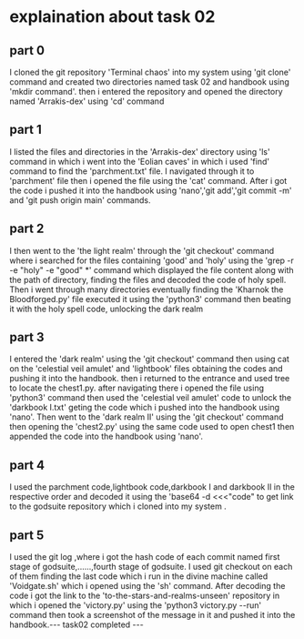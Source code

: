# explaination about task 02
## part 0 <br>
 I cloned the git repository 'Terminal chaos' into my system using 'git clone' command and created two directories named task 02 and handbook using 'mkdir command'. then i entered the repository and opened the directory named 'Arrakis-dex' using 'cd' command
## part 1 <br>
 I listed the files and directories in the 'Arrakis-dex' directory using 'ls' command in which i went into the 'Eolian caves' in which i used 'find' command to find the 'parchment.txt' file.  I navigated through it to 'parchment' file  then i opened the file using the 'cat' command. After i got the code i pushed it into the handbook using 'nano','git add','git commit -m' and 'git push origin main' commands.
## part 2 <br>
 I then went to the 'the light realm' through the 'git checkout' command where i searched for the files containing 'good' and 'holy' using the 'grep -r -e "holy" -e "good" *' command which displayed the file content along with the path of directory, finding the files and decoded the code of holy spell. Then i went through many directories eventually finding the 'Kharnok the Bloodforged.py' file executed it using the 'python3' command then beating it with the holy spell code, unlocking the dark realm
## part 3 <br>
 I entered the 'dark realm' using the 'git checkout' command then using cat on the 'celestial veil amulet' and 'lightbook' files obtaining the codes and pushing it into the handbook. then i returned to the entrance and used tree to locate the chest1.py. after navigating there i opened the file using 'python3' command then used the 'celestial veil amulet' code to unlock the 'darkbook I.txt' geting the code which i pushed into the handbook using 'nano'. Then went to the 'dark realm II' using the 'git checkout' command then opening the 'chest2.py' using the same code used to open chest1 then appended the code into the handbook using 'nano'.
## part 4 <br>
 I used the parchment code,lightbook code,darkbook I and darkbook II in the respective order and decoded it using the 'base64 -d <<<"code" to get link to the godsuite repository which i cloned into my system .
## part 5 <br>
 I used the git log ,where i got the hash code of each commit named first stage of godsuite,......,fourth stage of godsuite. I used git checkout on each of them finding the last code which i run in the divine machine called 'Voidgate.sh' which i opened using the 'sh' command. After decoding the code i got the link to the 'to-the-stars-and-realms-unseen' repository in which i opened the 'victory.py' using the 'python3 victory.py --run' command then took a screenshot of the message in it and pushed it into the handbook.--- task02 completed ---

